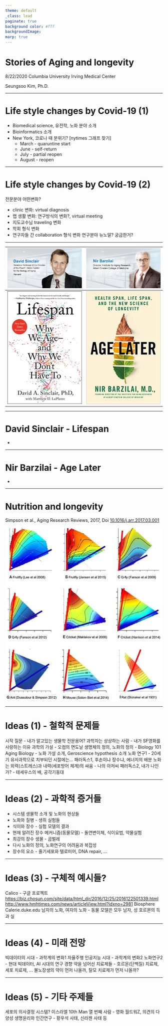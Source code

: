 ```yaml
---
theme: default
_class: lead
paginate: true
background color: #fff
backgroundImage:
marp: true
---
```


# Stories of Aging and longevity 

8/22/2020
Columbia University Irving Medical Center

Seungsoo Kim, Ph.D.

---

# Life style changes by Covid-19 (1)

- Biomedical science, 유전학, 노화 분야 소개
- Bioinformatics 소개
- New York, 코로나 때 분위기? [nytimes 그래프 찾기]
  - March - quaruntine start
  - June - self-return
  - July - partial reopen
  - August - reopen

---

# Life style changes by Covid-19 (2)

전문분야 어떤변화?
- clinic 변화: virtual diagnosis
- 랩 생활 변화: 연구방식의 변화?, virtual meeting
- 지도교수님 traveling 변화
- 학회 형식 변화
- 연구자들 간 collaboration 형식 변화
연구분야 뉴노말?
궁금한거?

---

| ![width:350px](img/2020-08-22-Aging/sinclair.png) | ![width:350px](img/2020-08-22-Aging/barzilai.png) |
|--|--|
| ![width:200px](img/2020-08-22-Aging/book-sinclair-lifespan.jpg) | ![width:200px](img/2020-08-22-Aging/book-barzilai-age_later.jpg) |

---

# David Sinclair - Lifespan

* 

---

# Nir Barzilai - Age Later

* 

---

# Nutrition and longevity

Simpson et al., Aging Research Reviews, 2017, Doi [10.1016/j.arr.2017.03.001](https://doi.org/10.1016/j.arr.2017.03.001)

![height:550px](img/2020-08-22-Aging/Longevity_and_C-P_ratio.jpg)

---

# Ideas (1) - 철학적 문제들

시작 질문 - 내가 알고있는 생물학 전문용어?
과학자는 상상하는 사람 - 내가 SF영화를 사랑하는 이유
과학의 가설 - 오컴의 면도날
생명체의 정의, 노화의 정의 - Biology 101
Aging Biology - 노화 가설 소개, Geroscience hypothesis 소개
노화 연구1 - 20세기 유사과학으로 치부되던 시절에는...
패러독스1, 후손이냐 장수냐, 에너지의 배분
노화는 외력(스트레스)과 내력(세포방어 체계)의 싸움 - 나의 아저씨
패러독스2, 내가 나인가? - 테세우스의 배, 공각기동대

---

# Ideas (2) - 과학적 증거들

* 시스템 생물학 소개 및 노화의 현상들
* 노화와 질병 - 생쥐 실험들
* 식이와 장수 - 실험 모델의 결과
* 현재 알려진 장수 메커니즘(동물모델) - 돌연변이체, 식이요법, 약물실험
* 최강의 장수 생물 - 곰벌레
* 다시 노화의 정의, 노화연구의 어려움과 복잡성
* 장수의 요소 - 줄기세포와 텔로미어, DNA repair, ...

---

# Ideas (3) - 구체적 예시들?

Calico - 구글 프로젝트
  https://biz.chosun.com/site/data/html_dir/2016/12/25/2016122501339.html
  http://www.hmhtimes.com/news/articleView.html?idxno=2981
Biosphere
Calerie.duke.edu
남자의 노화, 여자의 노화 - 동물 모델은 모두 남자, 성 호르몬의 득과 실

---

# Ideas (4) - 미래 전망

빅데이터의 시대 - 과학계의 변화1
자율주행 인공지능 시대 - 과학계의 변화2
노화연구2 - 현대 빅데이터, AI 시대의 연구 경향
약을 넘어선 치료제들 - 호르몬(단백질) 치료제, 세포 치료제, ...
불노장생의 약이 먼저 나올까, 탈모 치료제가 먼저 나올까?

---

# Ideas (5) - 기타 주제들

세포의 의사결정 시스템?
이스라엘 10th Man 열 번째 사람 - 영화 월드워Z, 의견의 다양성
생명윤리와 인간연구 - 황우석 사태, 신라젠 사태 등